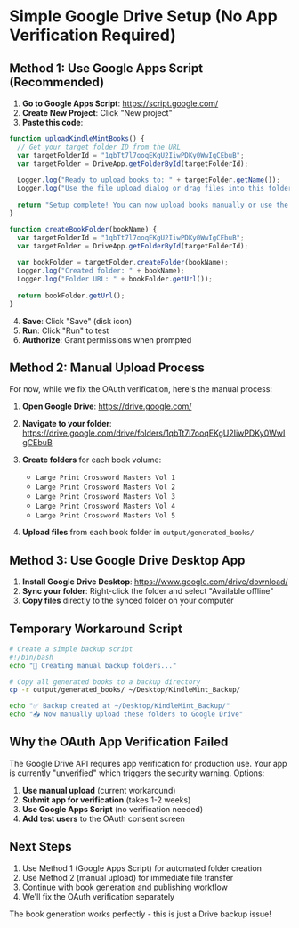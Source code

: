 # Simple Google Drive Setup (No App Verification Required)

## Method 1: Use Google Apps Script (Recommended)

1. **Go to Google Apps Script**: https://script.google.com/
2. **Create New Project**: Click "New project"
3. **Paste this code**:

```javascript
function uploadKindleMintBooks() {
  // Get your target folder ID from the URL
  var targetFolderId = "1qbTt7l7ooqEKgU2IiwPDKy0WwIgCEbuB";
  var targetFolder = DriveApp.getFolderById(targetFolderId);
  
  Logger.log("Ready to upload books to: " + targetFolder.getName());
  Logger.log("Use the file upload dialog or drag files into this folder");
  
  return "Setup complete! You can now upload books manually or use the Drive web interface";
}

function createBookFolder(bookName) {
  var targetFolderId = "1qbTt7l7ooqEKgU2IiwPDKy0WwIgCEbuB";
  var targetFolder = DriveApp.getFolderById(targetFolderId);
  
  var bookFolder = targetFolder.createFolder(bookName);
  Logger.log("Created folder: " + bookName);
  Logger.log("Folder URL: " + bookFolder.getUrl());
  
  return bookFolder.getUrl();
}
```

4. **Save**: Click "Save" (disk icon)
5. **Run**: Click "Run" to test
6. **Authorize**: Grant permissions when prompted

## Method 2: Manual Upload Process

For now, while we fix the OAuth verification, here's the manual process:

1. **Open Google Drive**: https://drive.google.com/
2. **Navigate to your folder**: https://drive.google.com/drive/folders/1qbTt7l7ooqEKgU2IiwPDKy0WwIgCEbuB
3. **Create folders** for each book volume:
   - `Large Print Crossword Masters Vol 1`
   - `Large Print Crossword Masters Vol 2`
   - `Large Print Crossword Masters Vol 3`
   - `Large Print Crossword Masters Vol 4`
   - `Large Print Crossword Masters Vol 5`

4. **Upload files** from each book folder in `output/generated_books/`

## Method 3: Use Google Drive Desktop App

1. **Install Google Drive Desktop**: https://www.google.com/drive/download/
2. **Sync your folder**: Right-click the folder and select "Available offline"
3. **Copy files** directly to the synced folder on your computer

## Temporary Workaround Script

```bash
# Create a simple backup script
#!/bin/bash
echo "📁 Creating manual backup folders..."

# Copy all generated books to a backup directory
cp -r output/generated_books/ ~/Desktop/KindleMint_Backup/

echo "✅ Backup created at ~/Desktop/KindleMint_Backup/"
echo "📤 Now manually upload these folders to Google Drive"
```

## Why the OAuth App Verification Failed

The Google Drive API requires app verification for production use. Your app is currently "unverified" which triggers the security warning. Options:

1. **Use manual upload** (current workaround)
2. **Submit app for verification** (takes 1-2 weeks)
3. **Use Google Apps Script** (no verification needed)
4. **Add test users** to the OAuth consent screen

## Next Steps

1. Use Method 1 (Google Apps Script) for automated folder creation
2. Use Method 2 (manual upload) for immediate file transfer
3. Continue with book generation and publishing workflow
4. We'll fix the OAuth verification separately

The book generation works perfectly - this is just a Drive backup issue!
